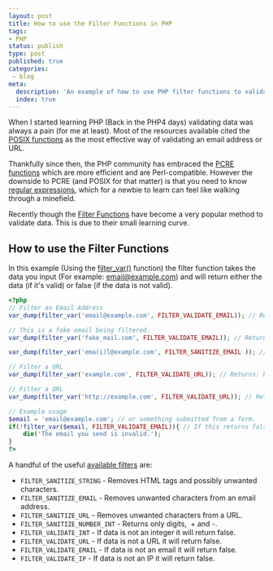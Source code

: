 ```yaml
---
layout: post
title: How to use the Filter Functions in PHP
tags:
- PHP
status: publish
type: post
published: true
categories:
 – blog
meta:
  description: 'An example of how to use PHP filter functions to validate and sanitise strings.'
  index: true
---
```

When I started learning PHP (Back in the PHP4 days) validating data was always a pain (for me at least). Most of the resources available cited the [POSIX functions](http://uk3.php.net/manual/en/ref.regex.php) as the most effective way of validating an email address or URL.

Thankfully since then, the PHP community has embraced the [PCRE functions](http://uk3.php.net/manual/en/ref.pcre.php) which are more efficient and are Perl-compatible. However the downside to PCRE (and POSIX for that matter) is that you need to know [regular expressions](http://en.wikipedia.org/wiki/Regular_expression), which for a newbie to learn can feel like walking through a minefield.

Recently though the [Filter Functions](http://www.php.net/manual/en/ref.filter.php) have become a very popular method to validate data. This is due to their small learning curve.

## How to use the Filter Functions

In this example (Using the [filter_var()](http://www.php.net/manual/en/function.filter-var.php) function) the filter function takes the data you input (For example: email@example.com) and will return either the data (if it's valid) or false (if the data is not valid).

```php
<?php
// Filter an Email Address
var_dump(filter_var('email@example.com', FILTER_VALIDATE_EMAIL)); // Returns: string(17) "email@example.com"

// This is a fake email being filtered.
var_dump(filter_var('fake_mail.com', FILTER_VALIDATE_EMAIL)); // Returns: bool(false)

var_dump(filter_var('ema(i)l@example.com', FILTER_SANITIZE_EMAIL )); // Returns: string(17) "email@example.com"

// Filter a URL
var_dump(filter_var('example.com', FILTER_VALIDATE_URL)); // Returns: bool(false)

// Filter a URL
var_dump(filter_var('http://example.com', FILTER_VALIDATE_URL)); // Returns: string(18) "http://example.com"

// Example usage
$email = 'email@example.com'; // or something submitted from a form.
if(!filter_var($email, FILTER_VALIDATE_EMAIL)){ // If this returns false
	die('The email you send is invalid.');
}
?>
```

A handful of the useful [available filters](http://www.php.net/manual/en/filter.filters.php) are:

* `FILTER_SANITIZE_STRING` - Removes HTML tags and possibly unwanted characters.
* `FILTER_SANITIZE_EMAIL` - Removes unwanted characters from an email address.
* `FILTER_SANITIZE_URL` - Removes unwanted characters from a URL.
* `FILTER_SANITIZE_NUMBER_INT` - Returns only digits,  + and -.
* `FILTER_VALIDATE_INT` - If data is not an integer it will return false.
* `FILTER_VALIDATE_URL` - If data is not a URL it will return false.
* `FILTER_VALIDATE_EMAIL` - If data is not an email it will return false.
* `FILTER_VALIDATE_IP` - If data is not an IP it will return false.

